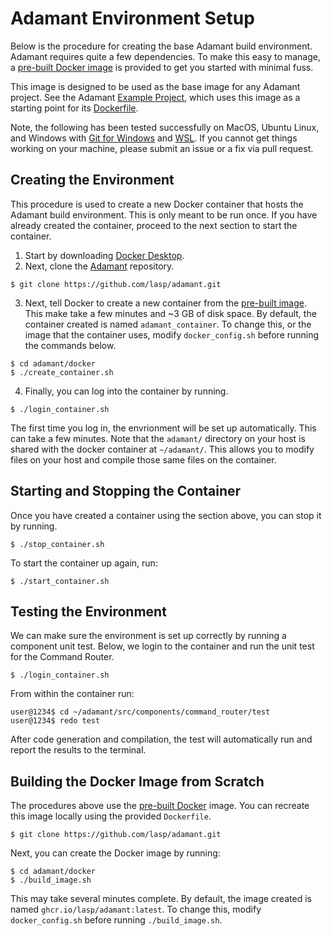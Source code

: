 # Adamant Environment Setup

Below is the procedure for creating the base Adamant build environment. Adamant requires quite a few dependencies. To make this easy to manage, a [pre-built Docker image](https://github.com/lasp/adamant/pkgs/container/adamant) is provided to get you started with minimal fuss.

This image is designed to be used as the base image for any Adamant project. See the Adamant [Example Project](https://github.com/lasp/adamant_example), which uses this image as a starting point for its [Dockerfile](https://github.com/lasp/adamant_example/blob/main/docker/Dockerfile).

Note, the following has been tested successfully on MacOS, Ubuntu Linux, and Windows with [Git for Windows](https://git-scm.com/download/win) and [WSL](https://learn.microsoft.com/en-us/windows/wsl/install). If you cannot get things working on your machine, please submit an issue or a fix via pull request.

## Creating the Environment

This procedure is used to create a new Docker container that hosts the Adamant build environment. This is only meant to be run once. If you have already created the container, proceed to the next section to start the container.

 1. Start by downloading [Docker Desktop](https://www.docker.com/products/docker-desktop/).
 2. Next, clone the [Adamant](https://github.com/lasp/adamant) repository.

   ```
   $ git clone https://github.com/lasp/adamant.git
   ```

 3. Next, tell Docker to create a new container from the [pre-built image](https://github.com/lasp/adamant/pkgs/container/adamant). This make take a few minutes and ~3 GB of disk space. By default, the container created is named `adamant_container`. To change this, or the image that the container uses, modify `docker_config.sh` before running the commands below.

   ```
   $ cd adamant/docker
   $ ./create_container.sh
   ```

 4. Finally, you can log into the container by running.

   ```
   $ ./login_container.sh
   ```

The first time you log in, the envrionment will be set up automatically. This can take a few minutes. Note that the `adamant/` directory on your host is shared with the docker container at `~/adamant/`. This allows you to modify files on your host and compile those same files on the container.

## Starting and Stopping the Container 

Once you have created a container using the section above, you can stop it by running.

  ```
  $ ./stop_container.sh
  ```

To start the container up again, run:

  ```
  $ ./start_container.sh
  ```

## Testing the Environment

We can make sure the environment is set up correctly by running a component unit test. Below, we login to the container and run the unit test for the Command Router.

  ```
  $ ./login_container.sh
  ```

From within the container run:

  ```
  user@1234$ cd ~/adamant/src/components/command_router/test
  user@1234$ redo test
  ```
After code generation and compilation, the test will automatically run and report the results to the terminal.

## Building the Docker Image from Scratch

The procedures above use the [pre-built Docker](https://github.com/lasp/adamant/pkgs/container/adamant) image. You can recreate this image locally using the provided `Dockerfile`.

   ```
   $ git clone https://github.com/lasp/adamant.git
   ```

Next, you can create the Docker image by running:

   ```
   $ cd adamant/docker
   $ ./build_image.sh
   ```

This may take several minutes complete. By default, the image created is named `ghcr.io/lasp/adamant:latest`. To change this, modify `docker_config.sh` before running `./build_image.sh`.
